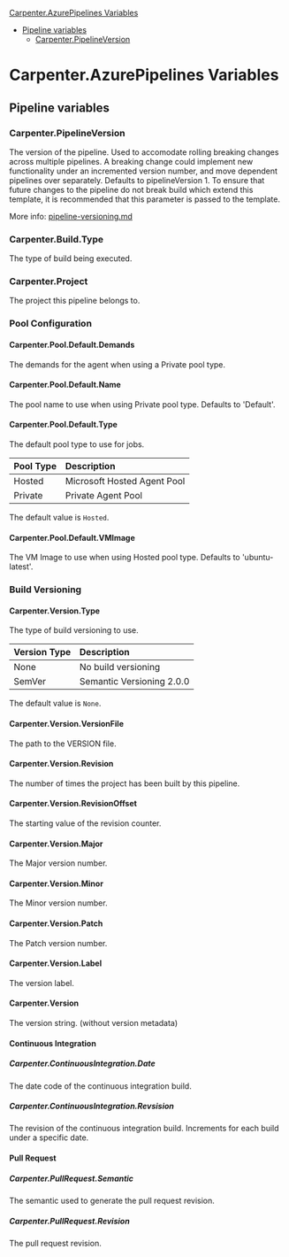 [Carpenter.AzurePipelines Variables](#carpenterazurepipelines-variables)
* [Pipeline variables](#pipeline-variables)
  * [Carpenter.PipelineVersion](#carpenterpipelineversion)

# Carpenter.AzurePipelines Variables

## Pipeline variables

### Carpenter.PipelineVersion

The version of the pipeline. Used to accomodate rolling breaking changes across multiple pipelines.
A breaking change could implement new functionality under an incremented version number, and move
dependent pipelines over separately. Defaults to pipelineVersion 1. To ensure that future changes
to the pipeline do not break build which extend this template, it is recommended that this parameter
is passed to the template.

More info: [pipeline-versioning.md](pipeline-versioning.md)

### Carpenter.Build.Type

The type of build being executed.

### Carpenter.Project

The project this pipeline belongs to.

### Pool Configuration

#### Carpenter.Pool.Default.Demands

The demands for the agent when using a Private pool type.

#### Carpenter.Pool.Default.Name

The pool name to use when using Private pool type. Defaults to 'Default'.

#### Carpenter.Pool.Default.Type

The default pool type to use for jobs.

| Pool Type | Description |
|:--|:--|
| Hosted | Microsoft Hosted Agent Pool |
| Private | Private Agent Pool |

The default value is `Hosted`.

#### Carpenter.Pool.Default.VMImage

The VM Image to use when using Hosted pool type. Defaults to 'ubuntu-latest'.

### Build Versioning

#### Carpenter.Version.Type

The type of build versioning to use.

| Version Type | Description |
|:--|:--|
| None | No build versioning |
| SemVer | Semantic Versioning 2.0.0 |

The default value is `None`.

#### Carpenter.Version.VersionFile

The path to the VERSION file.

#### Carpenter.Version.Revision

The number of times the project has been built by this pipeline.

#### Carpenter.Version.RevisionOffset

The starting value of the revision counter.

#### Carpenter.Version.Major

The Major version number.

#### Carpenter.Version.Minor

The Minor version number.

#### Carpenter.Version.Patch

The Patch version number.

#### Carpenter.Version.Label

The version label.

#### Carpenter.Version

The version string. (without version metadata)

#### Continuous Integration

##### Carpenter.ContinuousIntegration.Date

The date code of the continuous integration build.

##### Carpenter.ContinuousIntegration.Revsision

The revision of the continuous integration build. Increments for each build under a specific date.

#### Pull Request

##### Carpenter.PullRequest.Semantic

The semantic used to generate the pull request revision.

##### Carpenter.PullRequest.Revision

The pull request revision.
